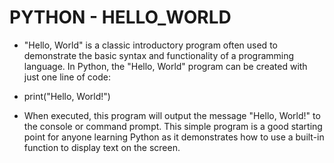 # PYTHON - HELLO_WORLD

* "Hello, World" is a classic introductory program often used to demonstrate the basic syntax and functionality of a programming language. In Python, the "Hello, World" program can be created with just one line of code:


* print("Hello, World!")

* When executed, this program will output the message "Hello, World!" to the console or command prompt. This simple program is a good starting point for anyone learning Python as it demonstrates how to use a built-in function to display text on the screen.

